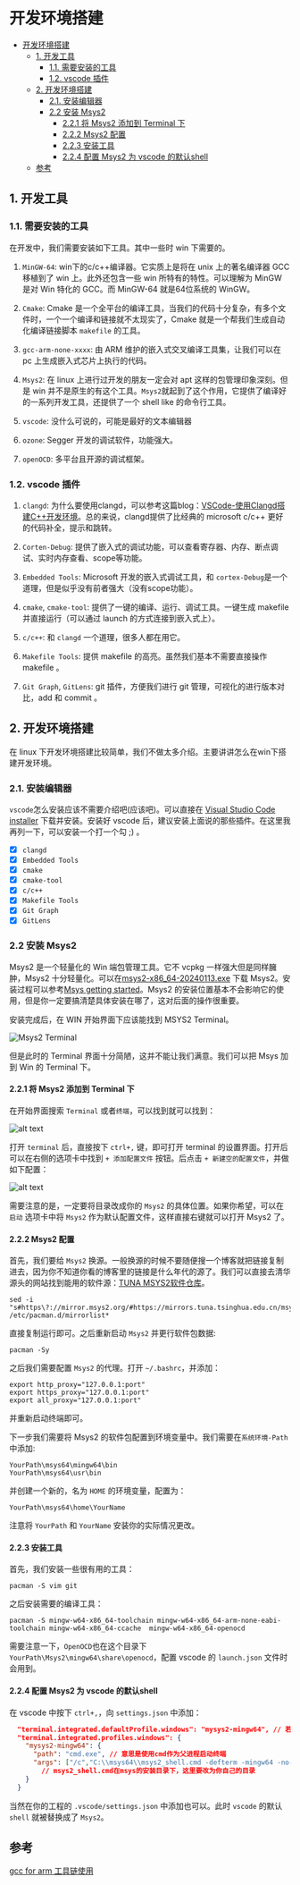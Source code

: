 # 开发环境搭建

- [开发环境搭建](#开发环境搭建)
  - [1. 开发工具](#1-开发工具)
    - [1.1. 需要安装的工具](#11-需要安装的工具)
    - [1.2. vscode 插件](#12-vscode-插件)
  - [2. 开发环境搭建](#2-开发环境搭建)
    - [2.1. 安装编辑器](#21-安装编辑器)
    - [2.2 安装 Msys2](#22-安装-msys2)
      - [2.2.1 将 Msys2 添加到 Terminal 下](#221-将-msys2-添加到-terminal-下)
      - [2.2.2 Msys2 配置](#222-msys2-配置)
      - [2.2.3 安装工具](#223-安装工具)
      - [2.2.4 配置 Msys2 为 vscode 的默认shell](#224-配置-msys2-为-vscode-的默认shell)
  - [参考](#参考)

## 1. 开发工具

### 1.1. 需要安装的工具

在开发中，我们需要安装如下工具。其中一些时 win 下需要的。

1. `MinGW-64`: win下的c/c++编译器。它实质上是将在 unix 上的著名编译器 GCC 移植到了 win 上。此外还包含一些 win 所特有的特性。可以理解为 MinGW 是对 Win 特化的 GCC。而 MinGW-64 就是64位系统的 WinGW。

2. `Cmake`: Cmake 是一个全平台的编译工具，当我们的代码十分复杂，有多个文件时，一个一个编译和链接就不太现实了，Cmake 就是一个帮我们生成自动化编译链接脚本 `makefile` 的工具。

3. `gcc-arm-none-xxxx`: 由 ARM 维护的嵌入式交叉编译工具集，让我们可以在 pc 上生成嵌入式芯片上执行的代码。

4. `Msys2`: 在 linux 上进行过开发的朋友一定会对 apt 这样的包管理印象深刻。但是 win 并不是原生的有这个工具。`Msys2`就起到了这个作用，它提供了编译好的一系列开发工具，还提供了一个 shell like 的命令行工具。

5. `vscode`: 没什么可说的，可能是最好的文本编辑器

6. `ozone`: Segger 开发的调试软件，功能强大。

7. `openOCD`: 多平台且开源的调试框架。

### 1.2. vscode 插件

1. `clangd`: 为什么要使用clangd，可以参考这篇blog：[VSCode-使用Clangd搭建C++开发环境](https://zhuanlan.zhihu.com/p/583201222)。总的来说，clangd提供了比经典的 microsoft c/c++ 更好的代码补全，提示和跳转。

2. `Corten-Debug`: 提供了嵌入式的调试功能，可以查看寄存器、内存、断点调试、实时内存查看、scope等功能。

3. `Embedded Tools`: Microsoft 开发的嵌入式调试工具，和 `cortex-Debug`是一个道理，但是似乎没有前者强大（没有scope功能）。

4. `cmake`, `cmake-tool`: 提供了一键的编译、运行、调试工具。一键生成 makefile 并直接运行（可以通过 launch 的方式连接到嵌入式上）。

5. `c/c++`: 和 `clangd` 一个道理，很多人都在用它。

6. `Makefile Tools`: 提供 makefile 的高亮。虽然我们基本不需要直接操作 makefile 。

7. `Git Graph`, `GitLens`: git 插件，方便我们进行 git 管理，可视化的进行版本对比，add 和 commit 。

## 2. 开发环境搭建

在 linux 下开发环境搭建比较简单，我们不做太多介绍。主要讲讲怎么在win下搭建开发环境。

### 2.1. 安装编辑器

`vscode`怎么安装应该不需要介绍吧(应该吧)。可以直接在 [Visual Studio Code installer](https://code.visualstudio.com/Download) 下载并安装。安装好 vscode 后，建议安装上面说的那些插件。在这里我再列一下，可以安装一个打一个勾 ;) 。

- [x] `clangd`
- [x] `Embedded Tools`
- [x] `cmake`
- [x] `cmake-tool`
- [x] `c/c++`
- [x] `Makefile Tools`
- [x] `Git Graph`
- [x] `GitLens`

### 2.2 安装 Msys2

Msys2 是一个轻量化的 Win 端包管理工具。它不 vcpkg 一样强大但是同样臃肿，Msys2 十分轻量化。可以在[msys2-x86_64-20240113.exe](https://github.com/msys2/msys2-installer/releases/download/2024-01-13/msys2-x86_64-20240113.exe) 下载 Msys2。安装过程可以参考[Msys getting started](https://www.msys2.org/)。Msys2 的安装位置基本不会影响它的使用，但是你一定要搞清楚具体安装在哪了，这对后面的操作很重要。

安装完成后，在 WIN 开始界面下应该能找到 MSYS2 Terminal。

![Msys2 Terminal](images/msys2_terminal.png)

但是此时的 Terminal 界面十分简陋，这并不能让我们满意。我们可以把 Msys 加到 Win 的 Terminal 下。

#### 2.2.1 将 Msys2 添加到 Terminal 下

在开始界面搜索 `Terminal` 或者`终端`，可以找到就可以找到：

![alt text](images/WIN_Terminal.png)

打开 `terminal` 后，直接按下 `ctrl+,` 键，即可打开 terminal 的设置界面。打开后可以在右侧的选项卡中找到 `+ 添加配置文件` 按钮。后点击 `+ 新建空的配置文件`，并做如下配置：

![alt text](images/terminal_config.png)

需要注意的是，一定要将目录改成你的 `Msys2` 的具体位置。如果你希望，可以在 `启动` 选项卡中将 `Msys2` 作为默认配置文件，这样直接右键就可以打开 Msys2 了。

#### 2.2.2 Msys2 配置

首先，我们要给 `Msys2` 换源。一般换源的时候不要随便搜一个博客就把链接复制进去，因为你不知道你看的博客里的链接是什么年代的源了。我们可以直接去清华源头的网站找到能用的软件源：[TUNA MSYS2软件仓库](https://mirrors.tuna.tsinghua.edu.cn/help/msys2/)。

```shell
sed -i "s#https\?://mirror.msys2.org/#https://mirrors.tuna.tsinghua.edu.cn/msys2/#g" /etc/pacman.d/mirrorlist*
```

直接复制运行即可。之后重新启动 `Msys2` 并更行软件包数据:

```shell
pacman -Sy
```

之后我们需要配置 `Msys2` 的代理。打开 `~/.bashrc`，并添加：

```shell
export http_proxy="127.0.0.1:port"
export https_proxy="127.0.0.1:port"
export all_proxy="127.0.0.1:port"
```

并重新启动终端即可。

下一步我们需要将 Msys2 的软件包配置到环境变量中。我们需要在`系统环境-Path`中添加:

```shell
YourPath\msys64\mingw64\bin
YourPath\msys64\usr\bin
```

并创建一个新的，名为 `HOME` 的环境变量，配置为：

```shell
YourPath\msys64\home\YourName
```

注意将 `YourPath` 和 `YourName` 安装你的实际情况更改。

#### 2.2.3 安装工具

首先，我们安装一些很有用的工具：

```shell
pacman -S vim git
```

之后安装需要的编译工具：

```shell
pacman -S mingw-w64-x86_64-toolchain mingw-w64-x86_64-arm-none-eabi-toolchain mingw-w64-x86_64-ccache  mingw-w64-x86_64-openocd
```

需要注意一下，`OpenOCD`也在这个目录下 `YourPath\Msys2\mingw64\share\openocd`，配置 vscode 的 `launch.json`  文件时会用到。

#### 2.2.4 配置 Msys2 为 vscode 的默认shell

在 vscode 中按下 `ctrl+,`，向 `settings.json` 中添加：

```json
  "terminal.integrated.defaultProfile.windows": "mysys2-mingw64", // 若希望为默认终端可以加入这一句
  "terminal.integrated.profiles.windows": {
    "mysys2-mingw64": {
      "path": "cmd.exe", // 意思是使用cmd作为父进程启动终端
      "args": ["/c","C:\\msys64\\msys2_shell.cmd -defterm -mingw64 -no-start -here"]
        // msys2_shell.cmd在msys的安装目录下，这里要改为你自己的目录
    }
  }
```

当然在你的工程的 `.vscode/settings.json` 中添加也可以。此时 `vscode` 的默认 `shell` 就被替换成了 `Msys2`。

## 参考

[gcc for arm 工具链使用](https://blog.csdn.net/fdcp123/article/details/114537469)
